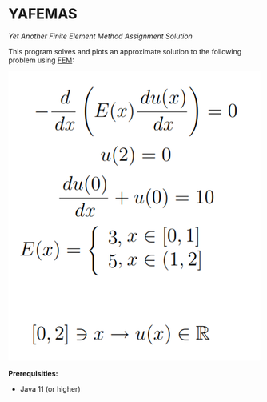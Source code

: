# YAFEMAS

*Yet Another Finite Element Method Assignment Solution*

This program solves and plots an approximate solution to the following problem using [FEM](https://en.wikipedia.org/wiki/Finite_element_method):

![problem](https://raw.githubusercontent.com/anuar2k/YAFEMAS/master/problem.png)

**Prerequisities:**
- Java 11 (or higher)